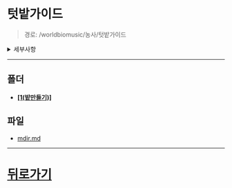 # 텃밭가이드
> 경로: /worldbiomusic/농사/텃밭가이드
<details>
<summary>세부사항</summary>

- 폴더: 1
- 파일: 1
</details>

---


## 폴더
- **[[1(밭만들기)]](./1(밭만들기)/mdir.md)**

## 파일
- [mdir.md](./mdir.md)
---
# [뒤로가기](../mdir.md)
